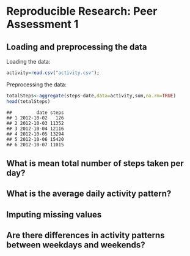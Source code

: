 # Reproducible Research: Peer Assessment 1


## Loading and preprocessing the data
Loading the data:

```r
activity=read.csv("activity.csv");
```

Preprocessing the data:

```r
totalSteps<-aggregate(steps~date,data=activity,sum,na.rm=TRUE)
head(totalSteps)
```

```
##         date steps
## 1 2012-10-02   126
## 2 2012-10-03 11352
## 3 2012-10-04 12116
## 4 2012-10-05 13294
## 5 2012-10-06 15420
## 6 2012-10-07 11015
```

## What is mean total number of steps taken per day?



## What is the average daily activity pattern?



## Imputing missing values



## Are there differences in activity patterns between weekdays and weekends?
